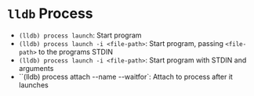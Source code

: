 # `lldb` Process

- `(lldb) process launch`: Start program
- `(lldb) process launch -i <file-path>`: Start program, passing `<file-path>` to the programs STDIN
- `(lldb) process launch -i <file-path>`: Start program with STDIN and arguments
- ``(lldb) process attach --name <binary-name> --waitfor`: Attach to process after it launches
